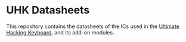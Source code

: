 # UHK Datasheets

This repository contains the datasheets of the ICs used in the [Ultimate Hacking Keyboard](https://ultimatehackingkeyboard.com/), and its add-on modules.
